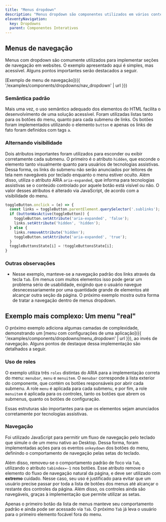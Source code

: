 ```yaml
---
title: "Menus dropdown"
description: "Menus dropdown são componentes utilizados em vários contextos, seja como mecanismo de navegação ou contendo controles de configuração de uma aplicação. Independente de seu propósito, alguns cuidados devem ser tomados para serem de fato acessíveis."
eleventyNavigation:
  key: Dropdowns
  parent: Componentes Interativos
---
```


## Menus de navegação

Menus com dropdown são comumente utilizados para implementar seções de navegação em websites. O exemplo apresentado aqui é simples, mas acessível. Alguns pontos importantes serão destacados a seguir.

[Exemplo de menu de navegação]({{ '/examples/components/dropdowns/nav_dropdown' | url }})

### Semântica padrão

Mais uma vez, o uso semântico adequado dos elementos do HTML facilita o desenvolvimento de uma solução acessível. Foram utilizadas listas tanto para os botões do menu, quanto para cada submenu de links. Os botões foram implementados utilizando o elemento `button` e apenas os links de fato foram definidos com tags `a`. 

### Alternando visibilidade

Dois atributos importantes foram utilizados para esconder ou exibir corretamente cada submenu. O primeiro é o atributo `hidden`, que esconde o elemento tanto visualmente quanto para usuários de tecnologias assistivas. Dessa forma, os links do submenu não serão anunciados por leitores de tela nem navegáveis por teclado enquanto o menu estiver oculto. Além disso, utiliza o atributo ARIA `aria-expanded`, que informa para tecnologias assistivas se o conteúdo controlado por aquele botão está visível ou não. O valor desses atributos é alterado via JavaScript, de acordo com a visibilidade do menu.

```js
toggleButton.onclick = (e) => {
  const links = toggleButton.parentElement.querySelector('.sublinks');
  if (buttonWasActive(toggleButton)) {
    toggleButton.setAttribute('aria-expanded', 'false');
    links.setAttribute('hidden', 'hidden');
  } else {
    links.removeAttribute('hidden');
    toggleButton.setAttribute('aria-expanded', 'true');
  }
  toggleButtonsState[i] = !toggleButtonsState[i];
}
```

### Outras observações

- Nesse exemplo, manteve-se a navegação padrão dos links através da tecla `Tab`. Em menus com muitos elementos isso pode gerar um problema sério de usabilidade, exigindo que o usuário navegue desnecessariamente por uma quantidade grande de elementos até alcançar outra seção da página. O próximo exemplo mostra outra forma de tratar a navegação dentro de menus dropdown.

## Exemplo mais complexo: Um menu "real"

O próximo exemplo adiciona algumas camadas de complexidade, demonstrando um [menu com configurações de uma aplicação]({{ '/examples/components/dropdowns/menu_dropdown' | url }}), ao invés de navegação. Alguns pontos de destaque dessa implementação são detalhados a seguir.

### Uso de roles

O exemplo utiliza três `roles` distintas do ARIA para a implementação correta do menu: `menubar`, `menu` e `menuitem`. O `menubar` corresponde à lista exterior do componente, que contém os botões responsáveis por abrir cada submenu. A role `menu` é aplicada para cada submenu, e por fim, a role `menuitem` é aplicada para os controles, tanto os botões que abrem os submenus, quanto os botões de configuração.

Essas estruturas são importantes para que os elementos sejam anunciados corretamente por tecnologias assistivas.

### Navegação

Foi utilizado JavaScript para permitir um fluxo de navegação pelo teclado que simule o de um menu nativo ao Desktop. Dessa forma, foram implementadas ações para os eventos `onkeydown` dos botões do menu, definindo o comportamento de navegação pelas setas do teclado.

Além disso, removeu-se o comportamento padrão de foco via `Tab`, utilizando o atributo `tabindex=-1` nos botões. Esse atributo remove o elemento do fluxo de navegação natural da página, e deve ser utilizado com **extremo** cuidado. Nesse caso, seu uso é justificado para evitar que um usuário precise passar por toda a lista de botões dos menus até alcançar o restante dos controles da página. Além disso, os controles ainda são navegáveis, graças à implementação que permite utilizar as setas.

Apenas o primeiro botão da lista de menus manteve seu comportamento padrão e ainda pode ser acessado via `Tab`. O próximo `Tab` já leva o usuário para o primeiro elemento focável fora do menu.